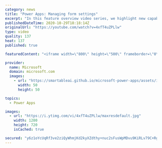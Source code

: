 ```yaml
---
category: news
title: "Power Apps: Managing form settings"
excerpt: "In this feature overview video series, we highlight new capabilities included in the latest update to Microsoft Power Apps.  Improvements to Microsoft Power Apps for managing form settings and events allow users to set various features on a form in the new modern designer.   Get the most out of Power"
publishedDateTime: 2020-10-29T18:18:14Z
originalUrl: "https://youtube.com/watch?v=4xfT4uZPLlw"
type: video
quality: 137
heat: 137
published: true

featuredContent: "<iframe width=\"800\" height=\"500\" frameborder=\"0\" src=\"https://www.youtube.com/embed/4xfT4uZPLlw\" allow=\"accelerometer; autoplay; encrypted-media; gyroscope; picture-in-picture\" allowfullscreen></iframe>"

provider:
  name: Microsoft
  domain: microsoft.com
  images:
    - url: "https://smartableai.github.io/microsoft-power-apps/assets/images/organizations/microsoft.com-50x50.jpg"
      width: 50
      height: 50

topics:
  - Power Apps

images:
  - url: "https://i.ytimg.com/vi/4xfT4uZPLlw/maxresdefault.jpg"
    width: 1280
    height: 720
    isCached: true

secured: "y6z1oYcUqRf3ve2ziQyWhmjKd2kyXZdthy+nuc2sFusWpMDvu9KiRLv79C+RgDBeSK3BmeUoEnZRZvEZEMWkS7v+C6bPM1VVUe52TCa3uqCxOWhyIx3cRGxclsvmFfDS32WKf7h0brSOR5BEPO8s0mm0Qisy9wKXGroNijGpeYQ+Zrk+IMJL/u5MS6HFezT0fe/hOrSPk/68g9vjAZ25apYXRvgITe2hJyySEfzOWJpjFXXFzjlwqDD4dU3e96t27NhcCMBjfPAqi4+5gfxs91GtosLrKI5INgzlPs9ywoGvlH+pGWQ/Kn0v3KBk7UUfkksF+MtlCFDy469NAY3A0Wf697r8TqKu4yIbCJtzS+eEJkdqyFo8+r0F/WdFqkIXBkcsDVT7DtfO6S6mh+QjSOIKM3HlNiKKW21biGnEeh12B6+L8J02dd2tWAguFMgG;7Cg6jSHlTrr8IBsS3Yzo8w=="
---
```


